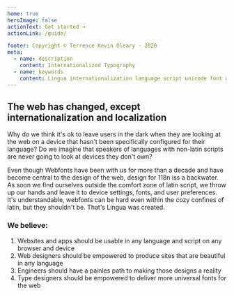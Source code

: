 ```yaml
---
home: true
heroImage: false
actionText: Get started →
actionLink: /guide/

footer: Copyright © Terrence Kevin Oleary - 2020
meta:
  - name: description
    content: Internationalized Typography
  - name: keywords
    content: Lingua internationalization language script unicode font webfont
---
```


## The web has changed, except internationalization and localization

Why do we think it's ok to leave users in the dark when they are looking at the web on a device that hasn't been specifically configured for their language? Do we imagine that speakers of languages with non-latin scripts are never going to look at devices they don't own?

Even though Webfonts have been with us for more than a decade and have become central to the design of the web, design for 118n iss a backwater. As soon we find ourselves outside the comfort zone of latin script, we throw up our hands and leave it to device settings, fonts, and user preferences. It's understandable, webfonts can be hard even within the cozy confines of latin, but they shouldn't be. That's Lingua was created.

### We believe:

1. Websites and apps should be usable in any language and script on any browser and device
2. Web designers should be empowered to produce sites that are beautiful in any language
3. Engineers should have a painles path to making those designs a reality
4. Type designers should be empowered to deliver more universal fonts for the web
